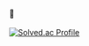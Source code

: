 

🍒
</br></br>
[![Solved.ac Profile](http://mazassumnida.wtf/api/v2/generate_badge?boj=qlcskcode)](https://solved.ac/qlcskcode/)
</br></br>

